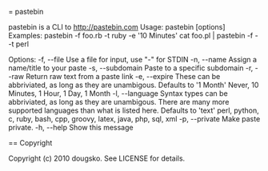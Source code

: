= pastebin

pastebin is a CLI to http://pastebin.com
	Usage: pastebin [options] 
	Examples: pastebin -f foo.rb -t ruby -e '10 Minutes'
	          cat foo.pl | pastebin -f - -t perl

Options:
    -f, --file <file>                Use a file for input, use "-" for STDIN
    -n, --name <name>                Assign a name/title to your paste
    -s, --subdomain <subdomain>      Paste to a specific subdomain
    -r, --raw <link>                 Return raw text from a paste link
    -e, --expire <time>              These can be abbriviated, as long as they are unambigous. Defaults to '1 Month'
                                     Never, 10 Minutes, 1 Hour, 1 Day, 1 Month
    -l, --language <syntax>          Syntax types can be abbriviated, as long as they are unambigous. There are many more supported languages than what is listed here. Defaults to 'text'
                                       perl, python, c, ruby, bash, cpp, groovy, latex, java, php, sql, xml
    -p, --private                    Make paste private.
    -h, --help                       Show this message


== Copyright

Copyright (c) 2010 dougsko. See LICENSE for details.
